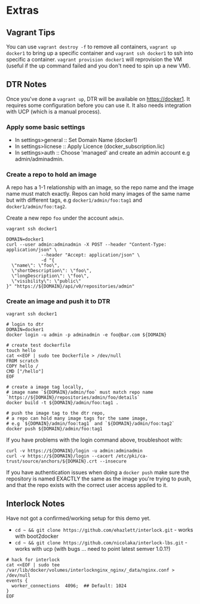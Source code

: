 # Extras

## Vagrant Tips
You can use `vagrant destroy -f` to remove all containers, `vagrant up docker1` to bring up a specific container and `vagrant ssh docker1` to ssh into specific a container. `vagrant provision docker1` will reprovision the VM (useful if the up command failed and you don't need to spin up a new VM).


## DTR Notes 

Once you've done a `vagrant up`, DTR will be available on [https://docker1](https://docker1). It requires some configuration before you can use it. It also needs integration with UCP (which is a manual process).

### Apply some basic settings

- In settings>general :: Set Domain Name (docker1)
- In settings>licnese :: Apply Licence (docker_subscription.lic)
- In settings>auth    :: Choose 'managed' and create an admin account e.g admin/adminadmin.

### Create a repo to hold an image

A repo has a 1-1 relationship with an image, so the repo name and the image name must match exactly.
Repos can hold many images of the same name but with different tags, e.g `docker1/admin/foo:tag1` and `docker1/admin/foo:tag2`.

Create a new repo `foo` under the account `admin`.

```
vagrant ssh docker1

DOMAIN=docker1
curl --user admin:adminadmin -X POST --header "Content-Type: application/json" \
             --header "Accept: application/json" \
             -d "{
  \"name\": \"foo\",
  \"shortDescription\": \"foo\",
  \"longDescription\": \"foo\",
  \"visibility\": \"public\"
}" "https://${DOMAIN}/api/v0/repositories/admin"
```

### Create an image and push it to DTR

```
vagrant ssh docker1

# login to dtr
DOMAIN=docker1
docker login -u admin -p adminadmin -e foo@bar.com ${DOMAIN}

# create test dockerfile
touch hello
cat <<EOF | sudo tee Dockerfile > /dev/null
FROM scratch
COPY hello /
CMD ["/hello"]
EOF

# create a image tag locally,
# image name `${DOMAIN}/admin/foo` must match repo name `https://${DOMAIN}/repositories/admin/foo/details`
docker build -t ${DOMAIN}/admin/foo:tag1 .

# push the image tag to the dtr repo,
# a repo can hold many image tags for the same image,
# e.g `${DOMAIN}/admin/foo:tag1` and `${DOMAIN}/admin/foo:tag2`
docker push ${DOMAIN}/admin/foo:tag1

```

If you have problems with the login command above, troubleshoot with:

```
curl -v https://${DOMAIN}/login -u admin:adminadmin
curl -v https://${DOMAIN}/login --cacert /etc/pki/ca-trust/source/anchors/${DOMAIN}.crt --insecure
```

If you have authentication issues when doing a `docker push` make sure the repository is named EXACTLY the same as the image you're trying to push, and that the repo exists with the correct user access applied to it.

## Interlock Notes

Have not got a confirmed/working setup for this demo yet.

- `cd ~ && git clone https://github.com/ehazlett/interlock.git` - works with boot2docker
- `cd ~ && git clone https://github.com/nicolaka/interlock-lbs.git` - works with ucp (with bugs ... need to point latest semver 1.0.1?)

```
# hack for interlock
cat <<EOF | sudo tee /var/lib/docker/volumes/interlocknginx_nginx/_data/nginx.conf > /dev/null
events {
  worker_connections  4096;  ## Default: 1024
}
EOF
```